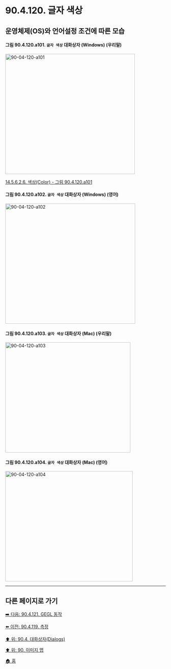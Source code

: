 # 90.4.120. 글자 색상
## 운영체제(OS)와 언어설정 조건에 따른 모습

<a id="90-04-120-a101"></a>

#### 그림 90.4.120.a101. `글자 색상` 대화상자 (Windows) (우리말)
<img width="407" height="376" alt="90-04-120-a101" src="https://github.com/wonder13662/gimp/assets/15767104/04bbdd4c-7551-4510-887c-ae2ada460af9" />

[14.5.6.2.6. 색상(Color) - 그림 90.4.120.a101](./14-05-06-02-06-color.md#90-04-120-a101)

<a id="90-04-120-a102"></a>

#### 그림 90.4.120.a102. `글자 색상` 대화상자 (Windows) (영어)
<img width="408" height="376" alt="90-04-120-a102" src="https://github.com/wonder13662/gimp/assets/15767104/09e3cac3-46e4-46c2-9242-7a3cae0ff9b3" />

<a id="90-04-120-a103"></a>

#### 그림 90.4.120.a103. `글자 색상` 대화상자 (Mac) (우리말)
<img width="393" height="345" alt="90-04-120-a103" src="https://github.com/wonder13662/gimp/assets/15767104/201b1cde-a3bc-4be9-bcc1-336938445776" />

<a id="90-04-120-a104"></a>

#### 그림 90.4.120.a104. `글자 색상` 대화상자 (Mac) (영어)
<img width="400" height="345" alt="90-04-120-a104" src="https://github.com/wonder13662/gimp/assets/15767104/08ebcee0-44f0-4cd4-af9a-6da86359f79b" />


***

## 다른 페이지로 가기

[➡️ 다음: 90.4.121. GEGL 동작](./90-04-121-gegl_operation.md)

[⬅️ 이전: 90.4.119. 측정](./90-04-119-measure.md)

[⬆️ 위: 90.4. 대화상자(Dialogs)](./90-04-00-dialogs.md)

[⬆️ 위: 90. 이미지 맵](./90-00-image-map.md)

[🏠 홈](./00-home.md)

